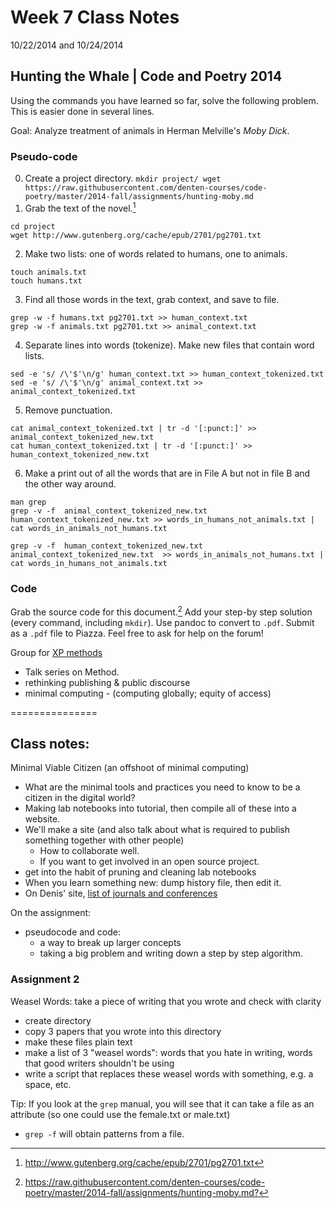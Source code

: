 # Week 7 Class Notes
10/22/2014 and 10/24/2014

## Hunting the Whale | Code and Poetry 2014

Using the commands you have learned so far, solve the following problem. This is easier done in several lines.

Goal: Analyze treatment of animals in Herman Melville's *Moby Dick*.

### Pseudo-code
0. Create a project directory.
`mkdir project/
wget https://raw.githubusercontent.com/denten-courses/code-poetry/master/2014-fall/assignments/hunting-moby.md`
1. Grab the text of the novel.[^2]
```
cd project  
wget http://www.gutenberg.org/cache/epub/2701/pg2701.txt
```

2. Make two lists: one of words related to humans, one to animals.
```
touch animals.txt
touch humans.txt
```
3. Find all those words in the text, grab context, and save to file.
```
grep -w -f humans.txt pg2701.txt >> human_context.txt
grep -w -f animals.txt pg2701.txt >> animal_context.txt
 ```
4. Separate lines into words (tokenize). Make new files that contain word lists.
```
sed -e 's/ /\'$'\n/g' human_context.txt >> human_context_tokenized.txt
sed -e 's/ /\'$'\n/g' animal_context.txt >> animal_context_tokenized.txt
```
5. Remove punctuation.
```
cat animal_context_tokenized.txt | tr -d '[:punct:]' >> animal_context_tokenized_new.txt
cat human_context_tokenized.txt | tr -d '[:punct:]' >> human_context_tokenized_new.txt
```

6. Make a print out of all the words that are in File A but not in file B and the other way around.
```
man grep
grep -v -f  animal_context_tokenized_new.txt human_context_tokenized_new.txt >> words_in_humans_not_animals.txt | cat words_in_animals_not_humans.txt
```
```
grep -v -f  human_context_tokenized_new.txt animal_context_tokenized_new.txt  >> words_in_animals_not_humans.txt | cat words_in_humans_not_animals.txt
```


### Code

Grab the source code for this document.[^1] Add your step-by step solution (every command, including `mkdir`). Use pandoc to convert to `.pdf`. Submit as a `.pdf` file to Piazza. Feel free to ask for help on the forum!

[^1]: <https://raw.githubusercontent.com/denten-courses/code-poetry/master/2014-fall/assignments/hunting-moby.md?>
[^2]: <http://www.gutenberg.org/cache/epub/2701/pg2701.txt>

Group for [XP methods](http://xpmethod.github.io/research.html)
- Talk series on Method. 
- rethinking publishing & public discourse
- minimal computing - (computing globally; equity of access)

===============
## Class notes:

Minimal Viable Citizen (an offshoot of minimal computing)
- What are the minimal tools and practices you need to know to be a citizen in the digital world?
- Making lab notebooks into tutorial, then compile all of these into a website. 
- We'll make a site (and also talk about what is required to publish something together with other people)
	- How to collaborate well.
	- If you want to get involved in an open source project.
- get into the habit of pruning and cleaning lab notebooks
- When you learn something new: dump history file, then edit it.
- On Denis' site, [list of journals and conferences](https://github.com/denten/dhnotes/wiki/journals) 

On the assignment:
- pseudocode and code:
	- a way to break up larger concepts
	- taking a big problem and writing down a step by step algorithm.


### Assignment 2
Weasel Words: take a piece of writing that you wrote and check with clarity 
- create directory
- copy 3 papers that you wrote into this directory
- make these files plain text
- make a list of 3 "weasel words": words that you hate in writing, words that good writers shouldn't be using
- write a script that replaces these weasel words with something, e.g. a space, etc.

Tip: If you look at the `grep` manual, you will see that it can take a file as an attribute (so one could use the female.txt or male.txt)
- `grep -f` will obtain patterns from a file. 